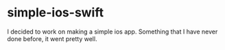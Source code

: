 # simple-ios-swift
I decided to work on making a simple ios app. Something that I have never done before, it went pretty well.
